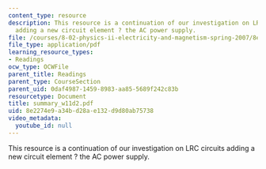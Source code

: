 ```yaml
---
content_type: resource
description: This resource is a continuation of our investigation on LRC circuits
  adding a new circuit element ? the AC power supply.
file: /courses/8-02-physics-ii-electricity-and-magnetism-spring-2007/8e2274e9a34bd28ae132d9d80ab75738_summary_w11d2.pdf
file_type: application/pdf
learning_resource_types:
- Readings
ocw_type: OCWFile
parent_title: Readings
parent_type: CourseSection
parent_uid: 0daf4987-1459-8983-aa85-5689f242c83b
resourcetype: Document
title: summary_w11d2.pdf
uid: 8e2274e9-a34b-d28a-e132-d9d80ab75738
video_metadata:
  youtube_id: null
---
```

This resource is a continuation of our investigation on LRC circuits adding a new circuit element ? the AC power supply.

